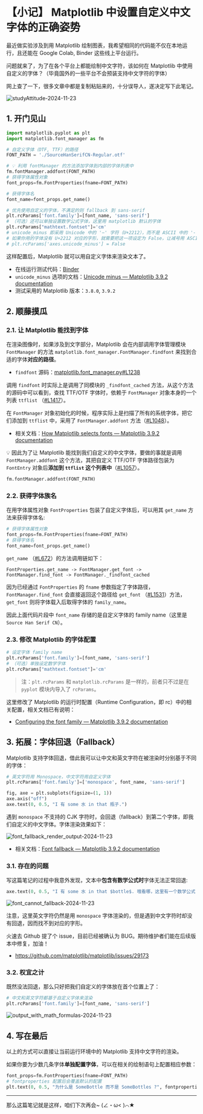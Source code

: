 # 【小记】 Matplotlib 中设置自定义中文字体的正确姿势

最近做实验涉及到用 Matplotlib 绘制图表，我希望相同的代码能不仅在本地运行，且还能在 Google Colab, Binder 这些线上平台运行。  

问题就来了，为了在各个平台上都能绘制中文字符，该如何在 Matplotlib 中使用自定义的字体？（毕竟国外的一些平台不会预装支持中文字符的字体）  

网上查了一下，很多文章中都是复制粘贴来的，十分误导人，遂决定写下此笔记。  

![studyAttitude-2024-11-23](https://assets.xbottle.top/img/studyAttitude-2024-11-23.jpg)  

## 1. 开门见山

```python
import matplotlib.pyplot as plt
import matplotlib.font_manager as fm

# 自定义字体（OTF, TTF）的路径
FONT_PATH = './SourceHanSerifCN-Regular.otf'

# 💡 利用 fontManager 的方法添加字体到内部的字体列表中
fm.fontManager.addfont(FONT_PATH)
# 获得字体属性对象
font_props=fm.FontProperties(fname=FONT_PATH)

# 获得字体名
font_name=font_props.get_name()

# 优先使用自定义的字体，不满足的则 fallback 到 sans-serif
plt.rcParams['font.family']=[font_name, 'sans-serif']
# （可选）还可以单独设置数学公式字体，这里用 matplotlib 默认的字体
plt.rcParams["mathtext.fontset"]='cm'
# unicode_minus 即采用 Unicode 中的 '−' 字符（U+2212），而不是 ASCII 中的 '-' 字符（U+002D）
# 如果你用的字体没有 U+2212 对应的字形，就需要把这一项设定为 False，让减号用 ASCII 编码。
# plt.rcParams['axes.unicode_minus'] = False
```

这样配置后，Matplotlib 就可以用自定义字体来渲染文本了。    

* 在线运行测试代码：[Binder](https://mybinder.org/v2/gist/SomeBottle/f8ed826af270d665d2e55e68fef4dda2/HEAD?labpath=custom_matplotlib_fonts.ipynb)  
* `unicode_minus` 选项的文档：[Unicode minus — Matplotlib 3.9.2 documentation](https://matplotlib.org/3.9.2/gallery/text_labels_and_annotations/unicode_minus.html)  
* 测试采用的 Matplotlib 版本：`3.8.0`, `3.9.2`  


## 2. 顺藤摸瓜

### 2.1. 让 Matplotlib 能找到字体

在渲染图像时，如果涉及到文字部分，Matplotlib 会在内部调用字体管理模块 `FontManager` 的方法 `matplotlib.font_manager.FontManager.findfont` 来找到合适的字体**对应的路径**。  

* `findfont` 源码：[matplotlib.font_manager.py#L1238](https://github.com/matplotlib/matplotlib/blob/a254b687df97cda8c6affa37a1dfcf213f8e6c3a/lib/matplotlib/font_manager.py#L1238)    

调用 `findfont` 时实际上是调用了同模块的 `_findfont_cached` 方法，从这个方法的源码中可以看到，查找 TTF/OTF 字体时，依赖于 `FontManager` 对象本身的一个列表 `ttflist` （[#L1417](https://github.com/matplotlib/matplotlib/blob/a254b687df97cda8c6affa37a1dfcf213f8e6c3a/lib/matplotlib/font_manager.py#L1417)）。  

在 `FontManager` 对象初始化的时候，程序实际上是扫描了所有的系统字体，把它们添加到 `ttflist` 中，采用了 `FontManager.addfont` 方法（[#L1048](https://github.com/matplotlib/matplotlib/blob/a254b687df97cda8c6affa37a1dfcf213f8e6c3a/lib/matplotlib/font_manager.py#L1048)）。

* 相关文档：[How Matplotlib selects fonts — Matplotlib 3.9.2 documentation](https://matplotlib.org/stable/users/explain/text/fonts.html#how-matplotlib-selects-fonts)    

💡 因此为了让 Matplotlib 能找到我们自定义的中文字体，要做的事就是调用 `FontManager.addfont` 这个方法，其把自定义 TTF/OTF 字体路径包装为 `FontEntry` 对象后**添加到 `ttflist` 这个列表中**（[#L1057](https://github.com/matplotlib/matplotlib/blob/a254b687df97cda8c6affa37a1dfcf213f8e6c3a/lib/matplotlib/font_manager.py#L1057)）。   

```python
fm.fontManager.addfont(FONT_PATH)
```

### 2.2. 获得字体族名

在用字体属性对象 `FontProperties` 包装了自定义字体后，可以用其 `get_name` 方法来获得字体名:  

```python
# 获得字体属性对象
font_props=fm.FontProperties(fname=FONT_PATH)
# 获得字体名
font_name=font_props.get_name()
```

`get_name` （[#L672](https://github.com/matplotlib/matplotlib/blob/a254b687df97cda8c6affa37a1dfcf213f8e6c3a/lib/matplotlib/font_manager.py#L672)）的方法调用链如下：  

```text
FontProperties.get_name -> FontManager.get_font -> FontManager.find_font -> FontManager._findfont_cached
```  

因为已经通过 `FontProperties` 的 `fname` 参数指定了字体路径，`FontManager.find_font` 会直接返回这个路径给 `get_font` （[#L1531](https://github.com/matplotlib/matplotlib/blob/a254b687df97cda8c6affa37a1dfcf213f8e6c3a/lib/matplotlib/font_manager.py#L1531)）方法，`get_font` 则将字体载入后取得字体的 `family_name`。  

因此上面代码片段中 `font_name` 存储的是自定义字体的 family name（这里是 `Source Han Serif CN`）。  

### 2.3. 修改 Matplotlib 的字体配置

```python
# 设定字体 family name 
plt.rcParams['font.family']=[font_name, 'sans-serif']
# （可选）单独设定数学字体
plt.rcParams["mathtext.fontset"]='cm'
```

> 注：`plt.rcParams` 和 `matplotlib.rcParams` 是一样的，前者只不过是在 `pyplot` 模块内导入了 `rcParams`。

这里修改了 Matplotlib 的运行时配置（Runtime Configuration，即 rc）中的相关配置，相关文档已有说明：  

* [Configuring the font family — Matplotlib 3.9.2 documentation](https://matplotlib.org/3.9.2/gallery/text_labels_and_annotations/font_family_rc.html)  

## 3. 拓展：字体回退（Fallback）

Matplotlib 支持字体回退，借此我可以让中文和英文字符在被渲染时分别基于不同的字体：  

```python
# 英文字符用 Monospace，中文字符用自定义字体
plt.rcParams['font.family']=['monospace', font_name, 'sans-serif']

fig, axe = plt.subplots(figsize=(1, 1))
axe.axis("off")
axe.text(0, 0.5, "I 有 some 水 in that 瓶子.")
```

遇到 `monospace` 不支持的 CJK 字符时，会回退（fallback）到第二个字体，即我们自定义的中文字体。字体渲染效果如下：    

![font_fallback_render_output-2024-11-23](https://assets.xbottle.top/img/font_fallback_render_output-2024-11-23.png)  


* 相关文档：[Font fallback — Matplotlib 3.9.2 documentation](https://matplotlib.org/stable/users/explain/text/fonts.html#font-fallback)  

### 3.1. 存在的问题

写这篇笔记的过程中我意外发现，文本中**包含有数学公式时**字体无法正常回退:  

```python
axe.text(0, 0.5, "I 有 some 水 in that $bottle$. 哦看哪，这里有一个数学公式：$sin(x)$")
```

![font_cannot_fallback-2024-11-23](https://assets.xbottle.top/img/font_cannot_fallback-2024-11-23.png)  

注意，这里英文字符仍然是用 `monospace` 字体渲染的，但是遇到中文字符时却没有回退，因而找不到对应的字形。

火速去 Github 提了个 issue，目前已经被确认为 BUG。期待维护者们能在后续版本中修复，加油！  

* https://github.com/matplotlib/matplotlib/issues/29173  

### 3.2. 权宜之计  

既然没法回退，那么只好把我们自定义的字体放在首个位置上了：  

```python
# 中文和英文字符都基于自定义字体来渲染
plt.rcParams['font.family']=[font_name, 'sans-serif']
```

![output_with_math_formulas-2024-11-23](https://assets.xbottle.top/img/output_with_math_formulas-2024-11-23.png)  


## 4. 写在最后

以上的方式可以直接让当前运行环境中的 Matplotlib 支持中文字符的渲染。  

如果你要为少数几条字体**单独配置字体**，可以在相关的绘制语句上配置相应参数：  

```python
font_props=fm.FontProperties(fname=FONT_PATH)
# fontproperties 配置后会覆盖默认的配置
plt.text(0, 0.5, "为什么是 SomeBottle 而不是 SomeBottles ?", fontproperties=font_props)  
```

-----

那么这篇笔记就是这样，咱们下次再会~  (∠・ω< )⌒★  







